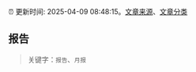 :alarm_clock: 更新时间: 2025-04-09 08:48:15。[文章来源](/README.md)、[文章分类](/TAGS.md)

## 报告


> 关键字：`报告`、`月报`



